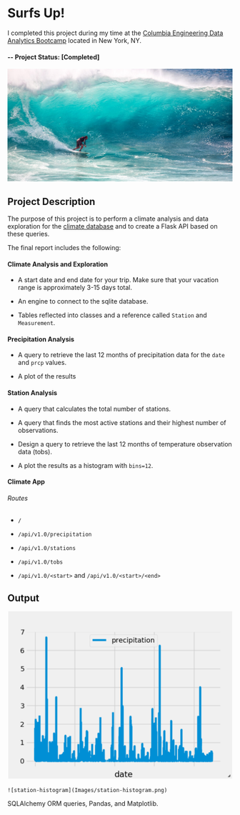 ﻿# Surfs Up!

I completed this project during my time at the [Columbia Engineering Data Analytics Bootcamp](https://bootcamp.cvn.columbia.edu/data/nyc/landing/?s=Google-Brand&pkw=%2Bdata%20%2Banalytics%20%2Bcolumbia&pcrid=392444639754&pmt=b&utm_source=google&utm_medium=cpc&utm_campaign=%5BS%5D_GRD_Data_Brand_ALL_NYC_BMM_New&utm_term=%2Bdata%20%2Banalytics%20%2Bcolumbia&utm_content=392444639754&s=google&k=%2Bdata%20%2Banalytics%20%2Bcolumbia&gclid=Cj0KCQiA2b7uBRDsARIsAEE9XpFH-2wU0-_7jtxCV_PCkGBR0prlyKtvpF2-nAWU1tO4oYci5h1QStsaAsg5EALw_wcB&gclsrc=aw.ds) located in New York, NY.

#### -- Project Status: [Completed]

![surfs-up.jpeg](Images/surfs-up.jpeg)

## Project Description

The purpose of this project is to perform a climate analysis and data exploration for the [climate database](https://github.com/CarolineDelva/SurfUp-SQL-Alchemy-Project/tree/master/Resources) and to create a Flask API based on these queries.

The final report includes the following:

#### Climate Analysis and Exploration

* A start date and end date for your trip. Make sure that your vacation range is approximately 3-15 days total.

* An engine to connect to the sqlite database.

* Tables reflected into classes and a reference called `Station` and `Measurement`.

#### Precipitation Analysis

* A query to retrieve the last 12 months of precipitation data for the `date` and `prcp` values.

* A plot of the results

#### Station Analysis

* A query that calculates the total number of stations.

* A query that finds the most active stations and their highest number of observations.
  
* Design a query to retrieve the last 12 months of temperature observation data (tobs).

* A plot the results as a histogram with `bins=12`.

#### Climate App

###### Routes

* `/`

* `/api/v1.0/precipitation`

* `/api/v1.0/stations`

* `/api/v1.0/tobs` 

* `/api/v1.0/<start>` and `/api/v1.0/<start>/<end>`



## Output

 ![precipitation](Images/precipitation.png)



    ![station-histogram](Images/station-histogram.png)



SQLAlchemy ORM queries, Pandas, and Matplotlib.
